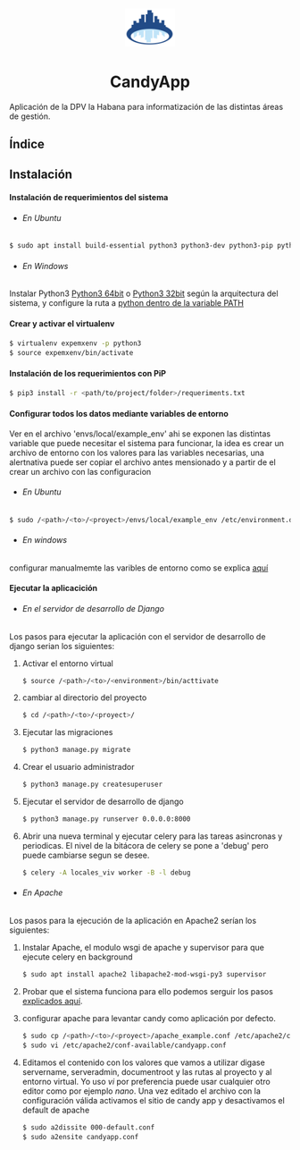 # <center><img src="./static/dpv_base/images/logo.svg" width="90"> </center>
# <center>CandyApp</center>

Aplicación de la DPV la Habana para informatización de las distintas áreas de gestión.


## Índice


## Instalación

#### Instalación de requerimientos del sistema

* ###### En Ubuntu

```bash
$ sudo apt install build-essential python3 python3-dev python3-pip python3-wheel python3-setuptools python3-virtualenv python3-virtualenvwrapper libcairo2 libpango-1.0-0 libpangocairo-1.0-0 libgdk-pixbuf2.0-0 libffi-dev shared-mime-info git redis 
```

* ###### En Windows
Instalar Python3 [Python3 64bit](https://www.python.org/ftp/python/3.8.7/python-3.8.7-amd64.exe) o [Python3 32bit](https://www.python.org/ftp/python/3.8.7/python-3.8.7.exe)
según la arquitectura del sistema, y configure la ruta a [python dentro de la variable PATH](https://datatofish.com/add-python-to-windows-path/)


#### Crear y activar el virtualenv
```bash
$ virtualenv expemxenv -p python3
$ source expemxenv/bin/activate
```

#### Instalación de los requerimientos con PiP
```bash
$ pip3 install -r <path/to/project/folder>/requeriments.txt
```

#### Configurar todos los datos mediante variables de entorno

Ver en el archivo 'envs/local/example_env' ahi se exponen las distintas variable que puede necesitar el sistema para funcionar, la idea es crear un archivo de entorno con los valores para las variables necesarias, una alertnativa puede ser copiar el archivo antes mensionado y a partir de el crear un archivo con las configuracion

* ###### En Ubuntu

```bash
$ sudo /<path>/<to>/<proyect>/envs/local/example_env /etc/environment.d/candy_app.conf
```

* ###### En windows

configurar manualmemte las varibles de entorno como se explica [aquí](https://answers.microsoft.com/es-es/windows/forum/windows_10-other_settings/windows-10-variables-de-entorno-windows-10-version/703ea5fa-1db4-46da-8ff7-6261140bf58b)

#### Ejecutar la aplicacición 

* ###### En el servidor de desarrollo de Django
Los pasos para ejecutar la aplicación con el servidor de desarrollo de django serian los siguientes:
    
1. Activar el entorno virtual

    ```bash
    $ source /<path>/<to>/<environment>/bin/acttivate
    ```

2. cambiar al directorio del proyecto

    ```bash
    $ cd /<path>/<to>/<proyect>/
    ```

3. Ejecutar las migraciones

    ```bash
    $ python3 manage.py migrate
    ```

4. Crear el usuario administrador

    ```bash
    $ python3 manage.py createsuperuser
    ```

5. Ejecutar el servidor de desarrollo de django

    ```bash
    $ python3 manage.py runserver 0.0.0.0:8000
    ```

6. Abrir una nueva terminal y ejecutar celery para las tareas asincronas y periodicas. El nivel de la bitácora de celery se pone a 'debug' pero puede cambiarse segun se desee.

    ```bash
    $ celery -A locales_viv worker -B -l debug
    ```



* ###### En Apache

Los pasos para la ejecución de la aplicación en Apache2 serían los siguientes:

1. Instalar Apache, el modulo wsgi de apache y supervisor para que ejecute celery en background

    ```bash
   $ sudo apt install apache2 libapache2-mod-wsgi-py3 supervisor
    ```

2. Probar que el sistema funciona para ello podemos serguir los pasos [explicados aquí](#en-el-servidor-de-desarrollo-de-django).
3. configurar apache para levantar candy como aplicación por defecto.

    ```bash
   $ sudo cp /<path>/<to>/<proyect>/apache_example.conf /etc/apache2/conf-available/candyapp.conf
   $ sudo vi /etc/apache2/conf-available/candyapp.conf
    ```
4. Editamos el contenido con los valores que vamos a utilizar digase servername, serveradmin, documentroot y las rutas al proyecto y al entorno virtual. Yo uso *vi* por preferencia puede usar cualquier otro editor como por ejemplo *nano*. Una vez editado el archivo con la configuración válida activamos el sitio de candy app y desactivamos el default de apache

    ```bash
    $ sudo a2dissite 000-default.conf
    $ sudo a2ensite candyapp.conf
    ```

